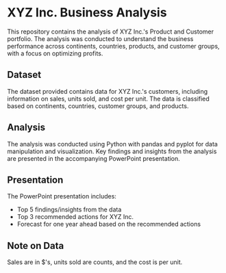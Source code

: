 # XYZ Inc. Business Analysis
This repository contains the analysis of XYZ Inc.'s Product and Customer portfolio. The analysis was conducted to understand the business performance across continents, countries, products, and customer groups, with a focus on optimizing profits.

## Dataset
The dataset provided contains  data for XYZ Inc.'s customers, including information on sales, units sold, and cost per unit. The data is classified based on continents, countries, customer groups, and products.

## Analysis
The analysis was conducted using Python with pandas and pyplot for data manipulation and visualization. Key findings and insights from the analysis are presented in the accompanying PowerPoint presentation.

## Presentation
The PowerPoint presentation includes:

- Top 5 findings/insights from the data
- Top 3 recommended actions for XYZ Inc.
- Forecast for one year ahead based on the recommended actions
  
## Note on Data
Sales are in $'s, units sold are counts, and the cost is per unit.
